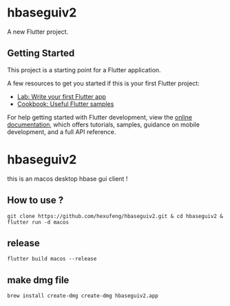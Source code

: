 # hbaseguiv2

A new Flutter project.

## Getting Started

This project is a starting point for a Flutter application.

A few resources to get you started if this is your first Flutter project:

- [Lab: Write your first Flutter app](https://docs.flutter.dev/get-started/codelab)
- [Cookbook: Useful Flutter samples](https://docs.flutter.dev/cookbook)

For help getting started with Flutter development, view the
[online documentation](https://docs.flutter.dev/), which offers tutorials,
samples, guidance on mobile development, and a full API reference.
# hbaseguiv2

this is an macos desktop hbase gui client !

## How to use ?
``
git clone https://github.com/hexufeng/hbaseguiv2.git &
cd hbaseguiv2 &
flutter run -d macos
``
## release
``
flutter build macos --release
``
## make dmg file
``
brew install create-dmg
create-dmg hbaseguiv2.app
``

